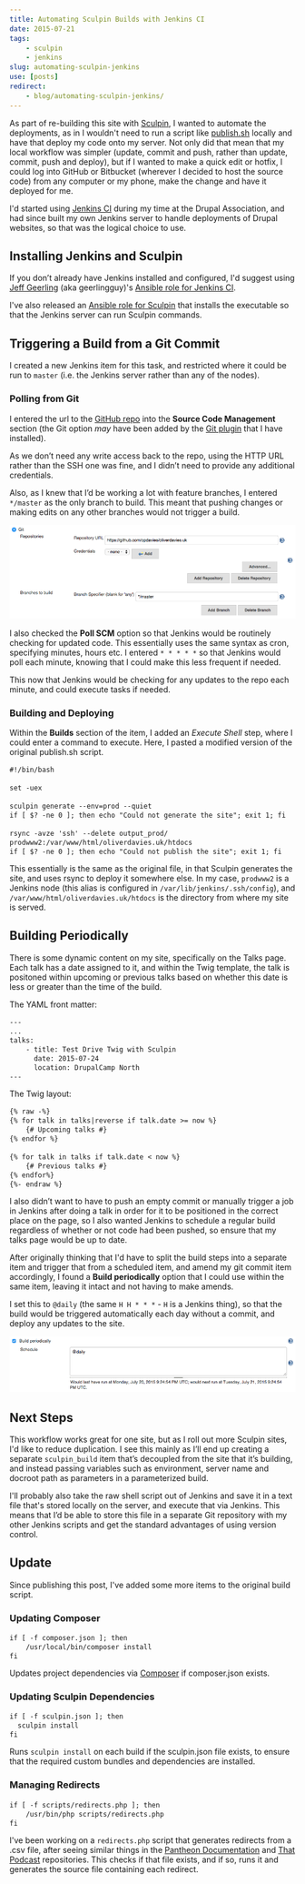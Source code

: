 ```yaml
---
title: Automating Sculpin Builds with Jenkins CI
date: 2015-07-21
tags:
    - sculpin
    - jenkins
slug: automating-sculpin-jenkins
use: [posts]
redirect:
    - blog/automating-sculpin-jenkins/
---
```

As part of re-building this site with [Sculpin](http://sculpin.io), I wanted to automate the deployments, as in I wouldn't need to run a script like [publish.sh](https://raw.githubusercontent.com/sculpin/sculpin-blog-skeleton/master/publish.sh) locally and have that deploy my code onto my server. Not only did that mean that my local workflow was simpler (update, commit and push, rather than update, commit, push and deploy), but if I wanted to make a quick edit or hotfix, I could log into GitHub or Bitbucket (wherever I decided to host the source code) from any computer or my phone, make the change and have it deployed for me.

I'd started using [Jenkins CI](http://jenkins-ci.org) during my time at the Drupal Association, and had since built my own Jenkins server to handle deployments of Drupal websites, so that was the logical choice to use.

## Installing Jenkins and Sculpin

If you don’t already have Jenkins installed and configured, I'd suggest using [Jeff Geerling](http://jeffgeerling.com/) (aka geerlingguy)'s [Ansible role for Jenkins CI](https://galaxy.ansible.com/list#/roles/440).

I've also released an [Ansible role for Sculpin](https://galaxy.ansible.com/list#/roles/4063) that installs the executable so that the Jenkins server can run Sculpin commands.

## Triggering a Build from a Git Commit

I created a new Jenkins item for this task, and restricted where it could be run to `master` (i.e. the Jenkins server rather than any of the nodes).

### Polling from Git

I entered the url to the [GitHub repo](https://github.com/opdavies/oliverdavies.uk) into the **Source Code Management** section (the Git option *may* have been added by the [Git plugin](https://wiki.jenkins-ci.org/display/JENKINS/Git+Plugin) that I have installed).

As we don’t need any write access back to the repo, using the HTTP URL rather than the SSH one was fine, and I didn’t need to provide any additional credentials.

Also, as I knew that I’d be working a lot with feature branches, I entered `*/master` as the only branch to build. This meant that pushing changes or making edits on any other branches would not trigger a build.

![Defining the Git repository in Jenkins](/assets/images/blog/oliverdavies-uk-jenkins-git-repo.png)

I also checked the **Poll SCM** option so that Jenkins would be routinely checking for updated code. This essentially uses the same syntax as cron, specifying minutes, hours etc. I entered `* * * * *` so that Jenkins would poll each minute, knowing that I could make this less frequent if needed.

This now that Jenkins would be checking for any updates to the repo each minute, and could execute tasks if needed.

### Building and Deploying

Within the **Builds** section of the item, I added an *Execute Shell* step, where I could enter a command to execute. Here, I pasted a modified version of the original publish.sh script.

```language-bash
#!/bin/bash

set -uex

sculpin generate --env=prod --quiet
if [ $? -ne 0 ]; then echo "Could not generate the site"; exit 1; fi

rsync -avze 'ssh' --delete output_prod/ prodwww2:/var/www/html/oliverdavies.uk/htdocs
if [ $? -ne 0 ]; then echo "Could not publish the site"; exit 1; fi
```

This essentially is the same as the original file, in that Sculpin generates the site, and uses rsync to deploy it somewhere else. In my case, `prodwww2` is a Jenkins node (this alias is configured in `/var/lib/jenkins/.ssh/config`), and `/var/www/html/oliverdavies.uk/htdocs` is the directory from where my site is served.

## Building Periodically

There is some dynamic content on my site, specifically on the Talks page. Each talk has a date assigned to it, and within the Twig template, the talk is positoned within upcoming or previous talks based on whether this date is less or greater than the time of the build.

The YAML front matter:

```language-yaml
---
...
talks:
    - title: Test Drive Twig with Sculpin
      date: 2015-07-24
      location: DrupalCamp North
---
```

The Twig layout:

```language-twig
{% raw -%}
{% for talk in talks|reverse if talk.date >= now %}
    {# Upcoming talks #}
{% endfor %}

{% for talk in talks if talk.date < now %}
    {# Previous talks #}
{% endfor%}
{%- endraw %}
```

I also didn’t want to have to push an empty commit or manually trigger a job in Jenkins after doing a talk in order for it to be positioned in the correct place on the page, so I also wanted Jenkins to schedule a regular build regardless of whether or not code had been pushed, so ensure that my talks page would be up to date.

After originally thinking that I'd have to split the build steps into a separate item and trigger that from a scheduled item, and amend my git commit item accordingly, I found a **Build periodically** option that I could use within the same item, leaving it intact and not having to make amends.

I set this to `@daily` (the same `H H * * *` - `H` is a Jenkins thing), so that the build would be triggered automatically each day without a commit, and deploy any updates to the site.

![Setting Jenkins to periodically build a new version of the site.](/assets/images/blog/oliverdavies-uk-jenkins-git-timer.png)

## Next Steps

This workflow works great for one site, but as I roll out more Sculpin sites, I'd like to reduce duplication. I see this mainly as I’ll end up creating a separate `sculpin_build` item that’s decoupled from the site that it’s building, and instead passing variables such as environment, server name and docroot path as parameters in a parameterized build.

I'll probably also take the raw shell script out of Jenkins and save it in a text file that's stored locally on the server, and execute that via Jenkins. This means that I’d be able to store this file in a separate Git repository with my other Jenkins scripts and get the standard advantages of using version control.

## Update

Since publishing this post, I've added some more items to the original build script.

### Updating Composer

```language-bash
if [ -f composer.json ]; then
    /usr/local/bin/composer install
fi
```

Updates project dependencies via [Composer](https://getcomposer.org/doc/00-intro.md#introduction) if composer.json exists.

### Updating Sculpin Dependencies

```language-bash
if [ -f sculpin.json ]; then
  sculpin install
fi
```

Runs `sculpin install` on each build if the sculpin.json file exists, to ensure that the required custom bundles and dependencies are installed.

### Managing Redirects

```language-bash
if [ -f scripts/redirects.php ]; then
    /usr/bin/php scripts/redirects.php
fi
```

I've been working on a `redirects.php` script that generates redirects from a .csv file, after seeing similar things in the [Pantheon Documentation](https://github.com/pantheon-systems/documentation) and [That Podcast](https://github.com/thatpodcast/thatpodcast.io) repositories. This checks if that file exists, and if so, runs it and generates the source file containing each redirect.
